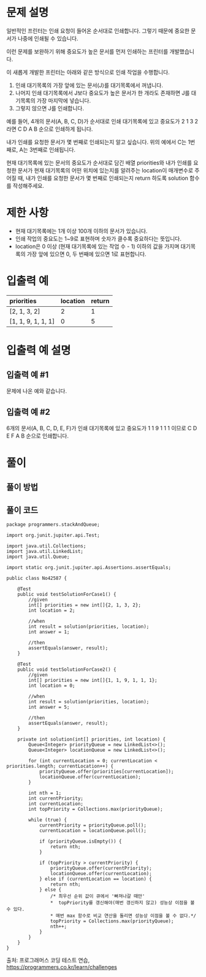 # 문제 설명

일반적인 프린터는 인쇄 요청이 들어온 순서대로 인쇄합니다. 그렇기 때문에 중요한 문서가 나중에 인쇄될 수 있습니다.

이런 문제를 보완하기 위해 중요도가 높은 문서를 먼저 인쇄하는 프린터를 개발했습니다.

이 새롭게 개발한 프린터는 아래와 같은 방식으로 인쇄 작업을 수행합니다.

1. 인쇄 대기목록의 가장 앞에 있는 문서(J)를 대기목록에서 꺼냅니다.
2. 나머지 인쇄 대기목록에서 J보다 중요도가 높은 문서가 한 개라도 존재하면 J를 대기목록의 가장 마지막에 넣습니다.
3. 그렇지 않으면 J를 인쇄합니다.

예를 들어, 4개의 문서(A, B, C, D)가 순서대로 인쇄 대기목록에 있고 중요도가 2 1 3 2 라면 C D A B 순으로 인쇄하게 됩니다.

내가 인쇄를 요청한 문서가 몇 번째로 인쇄되는지 알고 싶습니다. 위의 예에서 C는 1번째로, A는 3번째로 인쇄됩니다.

현재 대기목록에 있는 문서의 중요도가 순서대로 담긴 배열 priorities와 내가 인쇄를 요청한 문서가 현재 대기목록의 어떤 위치에 있는지를 알려주는 location이 매개변수로 주어질 때, 내가 인쇄를 요청한
문서가 몇 번째로 인쇄되는지 return 하도록 solution 함수를 작성해주세요.

# 제한 사항

* 현재 대기목록에는 1개 이상 100개 이하의 문서가 있습니다.
* 인쇄 작업의 중요도는 1~9로 표현하며 숫자가 클수록 중요하다는 뜻입니다.
* location은 0 이상 (현재 대기목록에 있는 작업 수 - 1) 이하의 값을 가지며 대기목록의 가장 앞에 있으면 0, 두 번째에 있으면 1로 표현합니다.

# 입출력 예

| priorities               | location | return |
|:-------------------------|:---------|:-------|
| [2, 1, 3, 2]    | 2           | 1      |
| [1, 1, 9, 1, 1, 1]|    0|    5     |

# 입출력 예 설명

## 입출력 예 #1

문제에 나온 예와 같습니다.

## 입출력 예 #2

6개의 문서(A, B, C, D, E, F)가 인쇄 대기목록에 있고 중요도가 1 1 9 1 1 1 이므로 C D E F A B 순으로 인쇄합니다.

# 풀이

## 풀이 방법



## 풀이 코드

```
package programmers.stackAndQueue;

import org.junit.jupiter.api.Test;

import java.util.Collections;
import java.util.LinkedList;
import java.util.Queue;

import static org.junit.jupiter.api.Assertions.assertEquals;

public class No42587 {

    @Test
    public void testSolutionForCase1() {
        //given
        int[] priorities = new int[]{2, 1, 3, 2};
        int location = 2;

        //when
        int result = solution(priorities, location);
        int answer = 1;

        //then
        assertEquals(answer, result);
    }

    @Test
    public void testSolutionForCase2() {
        //given
        int[] priorities = new int[]{1, 1, 9, 1, 1, 1};
        int location = 0;

        //when
        int result = solution(priorities, location);
        int answer = 5;

        //then
        assertEquals(answer, result);
    }

    private int solution(int[] priorities, int location) {
        Queue<Integer> priorityQueue = new LinkedList<>();
        Queue<Integer> locationQueue = new LinkedList<>();

        for (int currentLocation = 0; currentLocation < priorities.length; currentLocation++) {
            priorityQueue.offer(priorities[currentLocation]);
            locationQueue.offer(currentLocation);
        }

        int nth = 1;
        int currentPriority;
        int currentLocation;
        int topPriority = Collections.max(priorityQueue);

        while (true) {
            currentPriority = priorityQueue.poll();
            currentLocation = locationQueue.poll();

            if (priorityQueue.isEmpty()) {
                return nth;
            }

            if (topPriority > currentPriority) {
                priorityQueue.offer(currentPriority);
                locationQueue.offer(currentLocation);
            } else if (currentLocation == location) {
                return nth;
            } else {
                /* 최우선 순위 값이 큐에서 '빠져나갈 때만'
                *  topPriority를 갱신해야(매번 갱신하지 않고) 성능상 이점을 볼 수 있다.
                * 매번 max 함수로 비교 연산을 돌리면 성능상 이점을 볼 수 없다.*/
                topPriority = Collections.max(priorityQueue);
                nth++;
            }
        }
    }
}
```

출처: 프로그래머스 코딩 테스트 연습, https://programmers.co.kr/learn/challenges